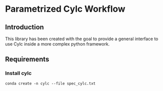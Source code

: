 # Parametrized Cylc Workflow

## Introduction

This library has been created with the goal to provide a general interface to use Cylc inside a more complex python framework.

## Requirements

### Install cylc

```shell
conda create -n cylc --file spec_cylc.txt
```
